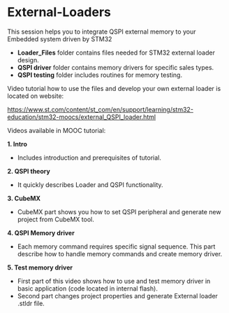 # External-Loaders

This session helps you to integrate QSPI external memory to your Embedded system driven by STM32

- **Loader_Files**   folder contains files needed for STM32 external loader design.
- **QSPI driver**    folder contains memory drivers for specific sales types.
- **QSPI testing**   folder includes routines for memory testing.

Video tutorial how to use the files and develop your own external loader is located on website:

https://www.st.com/content/st_com/en/support/learning/stm32-education/stm32-moocs/external_QSPI_loader.html

Videos available in MOOC tutorial:

**1. Intro**
- Includes introduction and prerequisites of tutorial. 

**2. QSPI theory** 
- It quickly describes Loader and QSPI functionality.

**3. CubeMX** 
- CubeMX part shows you how to set QSPI peripheral and generate new project from CubeMX tool.

**4. QSPI Memory driver** 
- Each memory command requires specific signal sequence. This part describe how to handle memory commands and create memory driver.

**5. Test memory driver** 
- First part of this video shows how to use and test memory driver in basic application (code located in internal flash).
- Second part changes project properties and generate External loader .stldr file.
